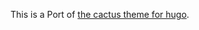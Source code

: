 This is a Port of [the cactus theme for hugo](https://github.com/digitalcraftsman/hugo-cactus-theme).
